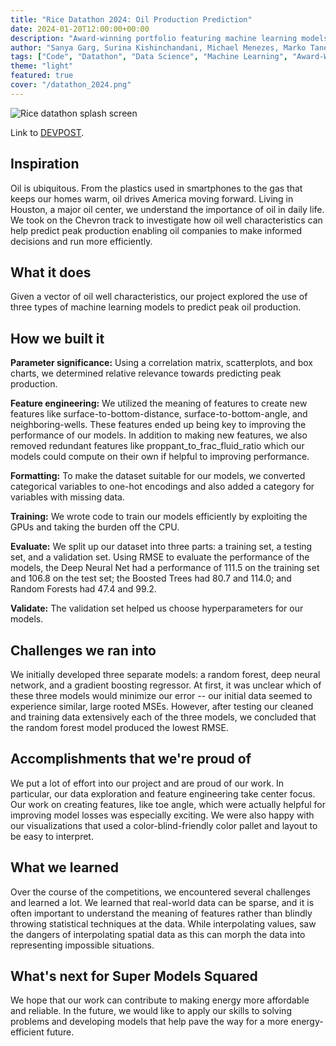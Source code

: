 ```yaml
---
title: "Rice Datathon 2024: Oil Production Prediction"
date: 2024-01-20T12:00:00+00:00
description: "Award-winning portfolio featuring machine learning models that predict peak oil production alongside data and model visualizations"
author: "Sanya Garg, Surina Kishinchandani, Michael Menezes, Marko Tanevski"
tags: ["Code", "Datathon", "Data Science", "Machine Learning", "Award-Winning"]
theme: "light"
featured: true
cover: "/datathon_2024.png"
---
```

![Rice datathon splash screen](/datathon_2024.png)

Link to [DEVPOST](https://devpost.com/software/super-models-squared-chevron-track).

## Inspiration
Oil is ubiquitous. From the plastics used in smartphones to the gas that keeps our homes warm, oil drives America moving forward. Living in Houston, a major oil center, we understand the importance of oil in daily life. We took on the Chevron track to investigate how oil well characteristics can help predict peak production enabling oil companies to make informed decisions and run more efficiently. 

## What it does
Given a vector of oil well characteristics, our project explored the use of three types of machine learning models to predict peak oil production. 

## How we built it
**Parameter significance:** Using a correlation matrix, scatterplots, and box charts, we determined relative relevance towards predicting peak production.  

**Feature engineering:** We utilized the meaning of features to create new features like surface-to-bottom-distance, surface-to-bottom-angle, and neighboring-wells. These features ended up being key to improving the performance of our models. In addition to making new features, we also removed redundant features like proppant_to_frac_fluid_ratio which our models could compute on their own if helpful to improving performance. 

**Formatting:** To make the dataset suitable for our models, we converted categorical variables to one-hot encodings and also added a category for variables with missing data.  

**Training:** We wrote code to train our models efficiently by exploiting the GPUs and taking the burden off the CPU.  

**Evaluate:** We split up our dataset into three parts: a training set, a testing set, and a validation set. Using RMSE to evaluate the performance of the models, the Deep Neural Net had a performance of 111.5 on the training set and 106.8 on the test set; the Boosted Trees had 80.7 and 114.0; and Random Forests had 47.4 and 99.2.  

**Validate:** The validation set helped us choose hyperparameters for our models.

## Challenges we ran into
We initially developed three separate models: a random forest, deep neural network, and a gradient boosting regressor. At first, it was unclear which of these three models would minimize our error -- our initial data seemed to experience similar, large rooted MSEs. However, after testing our cleaned and training data extensively each of the three models, we concluded that the random forest model produced the lowest RMSE. 

## Accomplishments that we're proud of
We put a lot of effort into our project and are proud of our work. In particular, our data exploration and feature engineering take center focus. Our work on creating features, like toe angle, which were actually helpful for improving model losses was especially exciting. We were also happy with our visualizations that used a color-blind-friendly color pallet and layout to be easy to interpret. 

## What we learned
Over the course of the competitions, we encountered several challenges and learned a lot. We learned that real-world data can be sparse, and it is often important to understand the meaning of features rather than blindly throwing statistical techniques at the data. While interpolating values, saw the dangers of interpolating spatial data as this can morph the data into representing impossible situations.

## What's next for Super Models Squared
We hope that our work can contribute to making energy more affordable and reliable. In the future, we would like to apply our skills to solving problems and developing models that help pave the way for a more energy-efficient future.